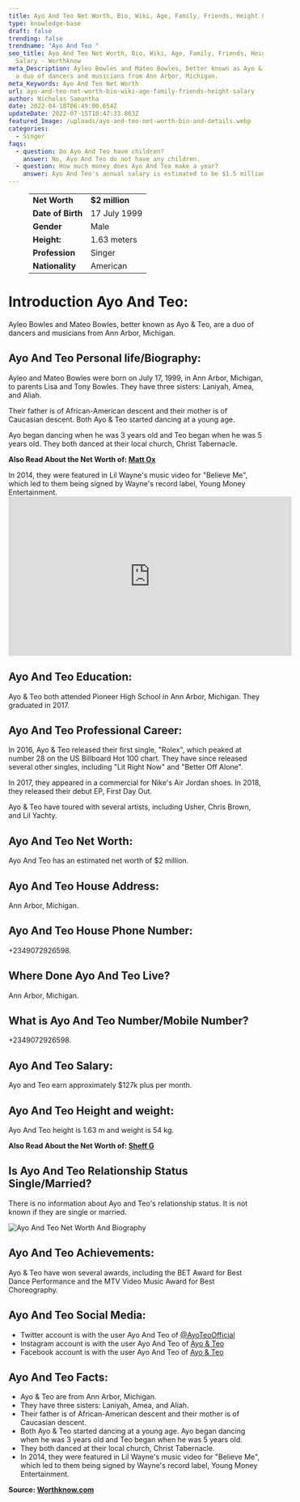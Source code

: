 ```yaml
---
title: Ayo And Teo Net Worth, Bio, Wiki, Age, Family, Friends, Height & Salary
type: knowledge-base
draft: false
trending: false
trendname: "Ayo And Teo "
seo_title: Ayo And Teo Net Worth, Bio, Wiki, Age, Family, Friends, Height &
  Salary - Worthknow
meta_Description: Ayleo Bowles and Mateo Bowles, better known as Ayo & Teo, are
  a duo of dancers and musicians from Ann Arbor, Michigan.
meta_Keywords: Ayo And Teo Net Worth
url: ayo-and-teo-net-worth-bio-wiki-age-family-friends-height-salary
author: Nicholas Samantha
date: 2022-04-18T06:49:00.654Z
updateDate: 2022-07-15T10:47:33.863Z
featured_Image: /uploads/ayo-and-teo-net-worth-bio-and-details.webp
categories:
  - Singer
faqs:
  - question: Do Ayo And Teo have children?
    answer: No, Ayo And Teo do not have any children.
  - question: How much money does Ayo And Teo make a year?
    answer: Ayo And Teo's annual salary is estimated to be $1.5 million plus.
---
```

<figure class="wp-block-table is-style-stripes">
  <table>
    <tbody>
      <tr>
        <td>
          <strong>Net Worth</strong>
        </td>
        <td>
          <strong>$2 million</strong>
        </td>
      </tr>
      <tr>
        <td>
          <strong>Date of Birth</strong>
        </td>
        <td>17 July 1999</td>
      </tr>
      <tr>
        <td>
          <strong>Gender</strong>
        </td>
        <td>Male</td>
      </tr>
      <tr>
        <td>
          <strong>Height:</strong>
        </td>
        <td>1.63 meters</td>
      </tr>
      <tr>
        <td>
          <strong>Profession</strong>
        </td>
        <td>Singer</td>
      </tr>
      <tr>
        <td>
          <strong>Nationality</strong>
        </td>
        <td>American</td>
      </tr>
    </tbody>
  </table>
</figure>

# Introduction Ayo And Teo:

Ayleo Bowles and Mateo Bowles, better known as Ayo & Teo, are a duo of dancers and musicians from Ann Arbor, Michigan.

## **Ayo And Teo Personal life/Biography:**

Ayleo and Mateo Bowles were born on July 17, 1999, in Ann Arbor, Michigan, to parents Lisa and Tony Bowles. They have three sisters: Laniyah, Amea, and Aliah.

Their father is of African-American descent and their mother is of Caucasian descent. Both Ayo & Teo started dancing at a young age.

Ayo began dancing when he was 3 years old and Teo began when he was 5 years old. They both danced at their local church, Christ Tabernacle.

**Also Read About the Net Worth of: <a href="https://worthknow.com/matt-ox-net-worth-bio-wiki-age-family-friends-height-salary/" target="_blank" rel="noopener">Matt Ox</a>**

In 2014, they were featured in Lil Wayne's music video for "Believe Me", which led to them being signed by Wayne's record label, Young Money Entertainment.<iframe width="560" height="315" src="https://www.youtube.com/embed/eAz6iowXwbQ" title="YouTube video player" frameborder="0" allow="accelerometer; autoplay; clipboard-write; encrypted-media; gyroscope; picture-in-picture" allowfullscreen></iframe>

## **Ayo And Teo Education:**

Ayo & Teo both attended Pioneer High School in Ann Arbor, Michigan. They graduated in 2017.

## **Ayo And Teo Professional Career:**

In 2016, Ayo & Teo released their first single, "Rolex", which peaked at number 28 on the US Billboard Hot 100 chart. They have since released several other singles, including "Lit Right Now" and "Better Off Alone".

In 2017, they appeared in a commercial for Nike's Air Jordan shoes. In 2018, they released their debut EP, First Day Out.

Ayo & Teo have toured with several artists, including Usher, Chris Brown, and Lil Yachty.

## **Ayo And Teo Net Worth:**

Ayo And Teo has an estimated net worth of $2 million.

## **Ayo And Teo House Address:**

Ann Arbor, Michigan.

## **Ayo And Teo House Phone Number:**

+2349072926598.

## **Where Done Ayo And Teo Live?**

Ann Arbor, Michigan.

## **What is Ayo And Teo Number/Mobile Number?**

+2349072926598.

## **Ayo And Teo Salary:**

Ayo and Teo earn approximately $127k plus per month.

## **Ayo And Teo Height and weight:**

Ayo And Teo height is 1.63 m and weight is 54 kg.

**Also Read About the Net Worth of: <a href="https://worthknow.com/sheff-g-net-worth-bio-wiki-age-family-friends-height-salary/" target="_blank" rel="noopener">Sheff G</a>**

## **Is Ayo And Teo Relationship Status Single/Married?**

There is no information about Ayo and Teo's relationship status. It is not known if they are single or married.

![Ayo And Teo Net Worth And Biography](/uploads/ayo-and-teo-net-worth.webp)

## **Ayo And Teo Achievements:**

Ayo & Teo have won several awards, including the BET Award for Best Dance Performance and the MTV Video Music Award for Best Choreography.

## **Ayo And Teo Social Media:**

* Twitter account is with the user Ayo And Teo of <a href="https://twitter.com/ayoteoofficial" target="_blank" rel="nofollow" rel="noopener">@AyoTeoOfficial</a>
* Instagram account is with the user Ayo And Teo of <a href="https://www.instagram.com/teo/" target="_blank" rel="nofollow" rel="noopener">Ayo & Teo</a>
* Facebook account is with the user Ayo And Teo of <a href="https://web.facebook.com/teoandayoofficial" target="_blank" rel="nofollow" rel="noopener">Ayo & Teo</a>

## **Ayo And Teo Facts:**

* Ayo & Teo are from Ann Arbor, Michigan.
* They have three sisters: Laniyah, Amea, and Aliah.
* Their father is of African-American descent and their mother is of Caucasian descent.
* Both Ayo & Teo started dancing at a young age. Ayo began dancing when he was 3 years old and Teo began when he was 5 years old.
* They both danced at their local church, Christ Tabernacle.
* In 2014, they were featured in Lil Wayne's music video for "Believe Me", which led to them being signed by Wayne's record label, Young Money Entertainment.

**Source: <a href="https://worthknow.com/" target="_blank" rel="noopener">Worthknow.com</a>**